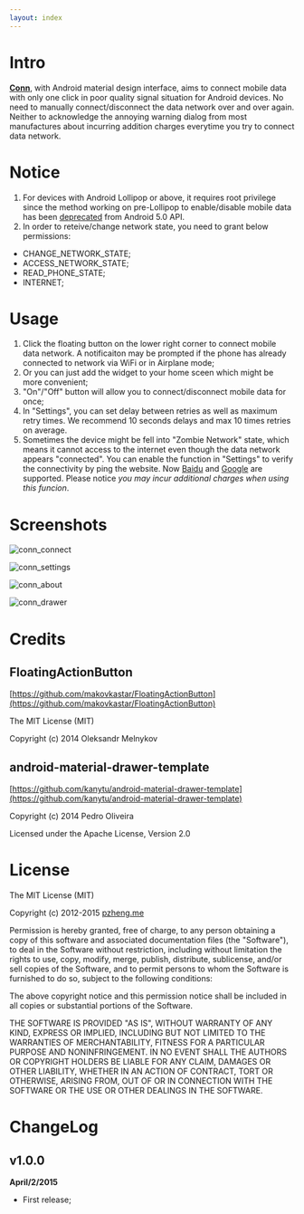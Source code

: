 ```yaml
---
layout: index
---
```


# Intro

[**Conn**](http://conn.pzheng.me), with Android material design interface, aims to connect mobile data with only one click in poor quality signal situation for Android devices. No need to manually connect/disconnect the data network over and over again. Neither to acknowledge the annoying warning dialog from most manufactures about incurring addition charges everytime you try to connect data network.

# Notice

1. For devices with Android Lollipop or above, it requires root privilege since the method working on pre-Lollipop to enable/disable mobile data has been [deprecated](https://code.google.com/p/android/issues/detail?can=2&start=0&num=100&q=&colspec=ID%20Type%20Status%20Owner%20Summary%20Stars&groupby=&sort=&id=78084) from Android 5.0 API.
2. In order to reteive/change network state, you need to grant below permissions:
  * CHANGE_NETWORK_STATE;
  * ACCESS_NETWORK_STATE;
  * READ_PHONE_STATE;
  * INTERNET;

# Usage

1. Click the floating button on the lower right corner to connect mobile data network. A notificaiton may be prompted if the phone has already connected to network via WiFi or in Airplane mode;
2. Or you can just add the widget to your home sceen which might be more convenient;
3. "On"/"Off" button will allow you to connect/disconnect mobile data for once;
4. In "Settings", you can set delay between retries as well as maximum retry times. We recommend 10 seconds delays and max 10 times retries on average.
5. Sometimes the device might be fell into "Zombie Network" state, which means it cannot access to the internet even though the data network appears "connected". You can enable the function in "Settings" to verify the connectivity by ping the website. Now [Baidu](http://www.baidu.com) and [Google](http://www.google.com) are supported. Please notice _you may incur additional charges when using this funcion_.

# Screenshots

![conn_connect](https://dl.dropboxusercontent.com/u/6459697/blogimage/20150402_conn_connect.jpg)

![conn_settings](https://dl.dropboxusercontent.com/u/6459697/blogimage/20150402_conn_settings.jpg)

![conn_about](https://dl.dropboxusercontent.com/u/6459697/blogimage/20150402_conn_about.jpg)

![conn_drawer](https://dl.dropboxusercontent.com/u/6459697/blogimage/20150402_conn_drawer.jpg)

# Credits

## FloatingActionButton

[https://github.com/makovkastar/FloatingActionButton](https://github.com/makovkastar/FloatingActionButton)

The MIT License (MIT)

Copyright (c) 2014 Oleksandr Melnykov

## android-material-drawer-template

[https://github.com/kanytu/android-material-drawer-template](https://github.com/kanytu/android-material-drawer-template)

Copyright (c) 2014 Pedro Oliveira

Licensed under the Apache License, Version 2.0

# License

The MIT License (MIT)

Copyright (c) 2012-2015 [pzheng.me](http://www.pzheng.me)

Permission is hereby granted, free of charge, to any person obtaining a copy of this software and associated documentation files (the "Software"), to deal in the Software without restriction, including without limitation the rights to use, copy, modify, merge, publish, distribute, sublicense, and/or sell copies of the Software, and to permit persons to whom the Software is furnished to do so, subject to the following conditions:

The above copyright notice and this permission notice shall be included in all copies or substantial portions of the Software.

THE SOFTWARE IS PROVIDED "AS IS", WITHOUT WARRANTY OF ANY KIND, EXPRESS OR IMPLIED, INCLUDING BUT NOT LIMITED TO THE WARRANTIES OF MERCHANTABILITY, FITNESS FOR A PARTICULAR PURPOSE AND NONINFRINGEMENT. IN NO EVENT SHALL THE AUTHORS OR COPYRIGHT HOLDERS BE LIABLE FOR ANY CLAIM, DAMAGES OR OTHER LIABILITY, WHETHER IN AN ACTION OF CONTRACT, TORT OR OTHERWISE, ARISING FROM, OUT OF OR IN CONNECTION WITH THE SOFTWARE OR THE USE OR OTHER DEALINGS IN THE SOFTWARE.

# ChangeLog

## v1.0.0

**April/2/2015**

  * First release;

